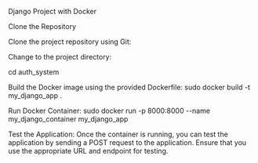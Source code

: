 Django Project with Docker

Clone the Repository

Clone the project repository using Git:

Change to the project directory:

cd auth_system


Build the Docker image using the provided Dockerfile:
sudo docker build -t my_django_app .

Run Docker Container:
sudo docker run -p 8000:8000 --name my_django_container my_django_app

Test the Application:
Once the container is running, you can test the application by sending a POST request to the application. Ensure that you use the appropriate URL and endpoint for testing.
